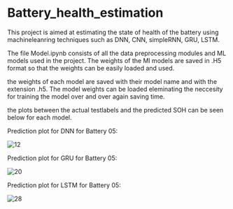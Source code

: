 # Battery_health_estimation

This project is aimed at estimating the state of health of the battery using machineleanring techniques such as DNN, CNN, simpleRNN, GRU, LSTM.

The file Model.ipynb consists of all the data preprocessing modules and ML models used in the project. The weights of the Ml models are saved in .H5 format so that the
weights can be easily loaded and used.

the weights of each model are saved with their model name and with the extension .h5. The model weights can be loaded eleminating the neccesity for training the model over and over again saving time.

the plots between the actual testlabels and the predicted SOH can be seen below for each model.

Prediction plot for DNN for Battery 05:

![12](https://user-images.githubusercontent.com/61615845/173832477-62a96147-e548-49a2-a008-933db7933f25.png)

Prediction plot for GRU for Battery 05:

![20](https://user-images.githubusercontent.com/61615845/173832778-374b12db-739e-459a-b979-02e6b5328117.png)

Prediction plot for LSTM for Battery 05:

![28](https://user-images.githubusercontent.com/61615845/173832871-8f27d954-04be-45be-9cbf-503ecbd2d65b.png)
